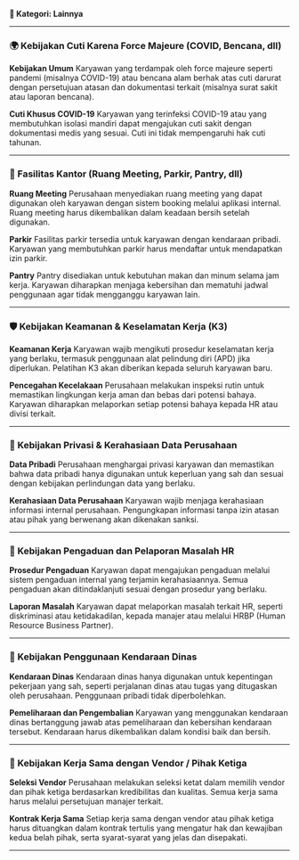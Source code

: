 **📂 Kategori: Lainnya**

---

### 🌍 Kebijakan Cuti Karena Force Majeure (COVID, Bencana, dll)

**Kebijakan Umum**
Karyawan yang terdampak oleh force majeure seperti pandemi (misalnya COVID-19) atau bencana alam berhak atas cuti darurat dengan persetujuan atasan dan dokumentasi terkait (misalnya surat sakit atau laporan bencana).

**Cuti Khusus COVID-19**
Karyawan yang terinfeksi COVID-19 atau yang membutuhkan isolasi mandiri dapat mengajukan cuti sakit dengan dokumentasi medis yang sesuai. Cuti ini tidak mempengaruhi hak cuti tahunan.

---

### 🏢 Fasilitas Kantor (Ruang Meeting, Parkir, Pantry, dll)

**Ruang Meeting**
Perusahaan menyediakan ruang meeting yang dapat digunakan oleh karyawan dengan sistem booking melalui aplikasi internal. Ruang meeting harus dikembalikan dalam keadaan bersih setelah digunakan.

**Parkir**
Fasilitas parkir tersedia untuk karyawan dengan kendaraan pribadi. Karyawan yang membutuhkan parkir harus mendaftar untuk mendapatkan izin parkir.

**Pantry**
Pantry disediakan untuk kebutuhan makan dan minum selama jam kerja. Karyawan diharapkan menjaga kebersihan dan mematuhi jadwal penggunaan agar tidak mengganggu karyawan lain.

---

### 🛡️ Kebijakan Keamanan & Keselamatan Kerja (K3)

**Keamanan Kerja**
Karyawan wajib mengikuti prosedur keselamatan kerja yang berlaku, termasuk penggunaan alat pelindung diri (APD) jika diperlukan. Pelatihan K3 akan diberikan kepada seluruh karyawan baru.

**Pencegahan Kecelakaan**
Perusahaan melakukan inspeksi rutin untuk memastikan lingkungan kerja aman dan bebas dari potensi bahaya. Karyawan diharapkan melaporkan setiap potensi bahaya kepada HR atau divisi terkait.

---

### 🔐 Kebijakan Privasi & Kerahasiaan Data Perusahaan

**Data Pribadi**
Perusahaan menghargai privasi karyawan dan memastikan bahwa data pribadi hanya digunakan untuk keperluan yang sah dan sesuai dengan kebijakan perlindungan data yang berlaku.

**Kerahasiaan Data Perusahaan**
Karyawan wajib menjaga kerahasiaan informasi internal perusahaan. Pengungkapan informasi tanpa izin atasan atau pihak yang berwenang akan dikenakan sanksi.

---

### 📢 Kebijakan Pengaduan dan Pelaporan Masalah HR

**Prosedur Pengaduan**
Karyawan dapat mengajukan pengaduan melalui sistem pengaduan internal yang terjamin kerahasiaannya. Semua pengaduan akan ditindaklanjuti sesuai dengan prosedur yang berlaku.

**Laporan Masalah**
Karyawan dapat melaporkan masalah terkait HR, seperti diskriminasi atau ketidakadilan, kepada manajer atau melalui HRBP (Human Resource Business Partner).

---

### 🚗 Kebijakan Penggunaan Kendaraan Dinas

**Kendaraan Dinas**
Kendaraan dinas hanya digunakan untuk kepentingan pekerjaan yang sah, seperti perjalanan dinas atau tugas yang ditugaskan oleh perusahaan. Penggunaan pribadi tidak diperbolehkan.

**Pemeliharaan dan Pengembalian**
Karyawan yang menggunakan kendaraan dinas bertanggung jawab atas pemeliharaan dan kebersihan kendaraan tersebut. Kendaraan harus dikembalikan dalam kondisi baik dan bersih.

---

### 🤝 Kebijakan Kerja Sama dengan Vendor / Pihak Ketiga

**Seleksi Vendor**
Perusahaan melakukan seleksi ketat dalam memilih vendor dan pihak ketiga berdasarkan kredibilitas dan kualitas. Semua kerja sama harus melalui persetujuan manajer terkait.

**Kontrak Kerja Sama**
Setiap kerja sama dengan vendor atau pihak ketiga harus dituangkan dalam kontrak tertulis yang mengatur hak dan kewajiban kedua belah pihak, serta syarat-syarat yang jelas dan disepakati.

---